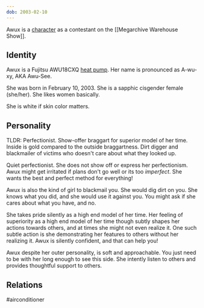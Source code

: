 ```yaml
---
dob: 2003-02-10
---
```

Awux is a [character](Characters) as a contestant on the [[Megarchive Warehouse Show]].

## Identity

Awux is a Fujitsu AWU18CXQ [heat pump](Air%20Conditioners.md). Her name is pronounced as A-wu-xy, AKA Awu-See.

She was born in February 10, 2003. She is a sapphic cisgender female (she/her). She likes women basically.

She is white if skin color matters.

## Personality
TLDR: Perfectionist. Show-offer braggart for superior model of her time. Inside is gold compared to the outside braggartness. Dirt digger and blackmailer of victims who doesn't care about what they looked up.

Quiet perfectionist. She does not show off or express her perfectionism.  Awux might get irritated if plans don't go well or its too *imperfect*. She wants the best and perfect method for everything!

Awux is also the kind of girl to blackmail you. She would dig dirt on you. She knows what you did, and she would use it against you. You might ask if she cares about what you have, and no.

She takes pride silently as a high end model of her time. Her feeling of superiority as a high end model of her time though subtly shapes her actions towards others, and at times she might not even realize it. One such subtle action is she demonstrating her features to others without her realizing it. Awux is silently confident, and that can help you!

Awux despite her outer personality, is soft and approachable. You just need to be with her long enough to see this side. She intently listen to others and provides thoughtful support to others.

## Relations

#airconditioner 